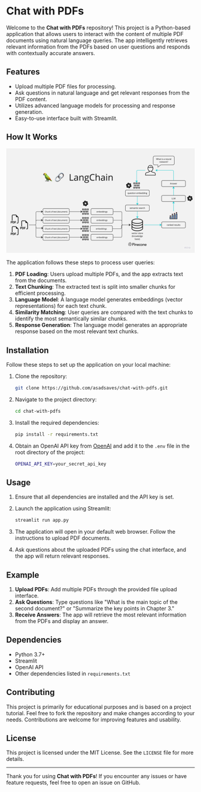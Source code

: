 # Chat with PDFs

Welcome to the **Chat with PDFs** repository! This project is a Python-based application that allows users to interact with the content of multiple PDF documents using natural language queries. The app intelligently retrieves relevant information from the PDFs based on user questions and responds with contextually accurate answers.

## Features

- Upload multiple PDF files for processing.
- Ask questions in natural language and get relevant responses from the PDF content.
- Utilizes advanced language models for processing and response generation.
- Easy-to-use interface built with Streamlit.

## How It Works
![Chat with PDFs](https://github.com/asadsaves/chat-with-pdfs/blob/main/PDF-LangChain.jpg?raw=true)

The application follows these steps to process user queries:

1. **PDF Loading**: Users upload multiple PDFs, and the app extracts text from the documents.
2. **Text Chunking**: The extracted text is split into smaller chunks for efficient processing.
3. **Language Model**: A language model generates embeddings (vector representations) for each text chunk.
4. **Similarity Matching**: User queries are compared with the text chunks to identify the most semantically similar chunks.
5. **Response Generation**: The language model generates an appropriate response based on the most relevant text chunks.

## Installation

Follow these steps to set up the application on your local machine:

1. Clone the repository:

   ```bash
   git clone https://github.com/asadsaves/chat-with-pdfs.git
   ```

2. Navigate to the project directory:

   ```bash
   cd chat-with-pdfs
   ```

3. Install the required dependencies:

   ```bash
   pip install -r requirements.txt
   ```

4. Obtain an OpenAI API key from [OpenAI](https://openai.com) and add it to the `.env` file in the root directory of the project:

   ```bash
   OPENAI_API_KEY=your_secret_api_key
   ```

## Usage

1. Ensure that all dependencies are installed and the API key is set.
2. Launch the application using Streamlit:

   ```bash
   streamlit run app.py
   ```

3. The application will open in your default web browser. Follow the instructions to upload PDF documents.
4. Ask questions about the uploaded PDFs using the chat interface, and the app will return relevant responses.

## Example

1. **Upload PDFs**: Add multiple PDFs through the provided file upload interface.
2. **Ask Questions**: Type questions like "What is the main topic of the second document?" or "Summarize the key points in Chapter 3."
3. **Receive Answers**: The app will retrieve the most relevant information from the PDFs and display an answer.

## Dependencies

- Python 3.7+
- Streamlit
- OpenAI API
- Other dependencies listed in `requirements.txt`

## Contributing

This project is primarily for educational purposes and is based on a project tutorial. Feel free to fork the repository and make changes according to your needs. Contributions are welcome for improving features and usability.

## License

This project is licensed under the MIT License. See the `LICENSE` file for more details.

---

Thank you for using **Chat with PDFs**! If you encounter any issues or have feature requests, feel free to open an issue on GitHub.
